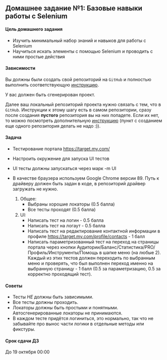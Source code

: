 ## Домашнее задание №1: Базовые навыки работы с Selenium

#### Цель домашнего задания

  * Изучить минимальный набор знаний и навыков для работы с Selenium
  * Научиться искать элементы с помощью Selenium и проводить с ними простые действия

#### Зависимости

  Вы должны были создать свой репозиторий на `GitHub` и полностью выполнить соответствующую [инструкцию](https://github.com/snicks92/education-mail-qa-python/tree/main/homework_rules).

  У вас должен быть сгенерирован проект.

  Далее ваш локальный репозиторий проекта нужно связать с тем, что в `GitHub`. Инструкции к этому шагу есть в самом репозитории, сразу после создания **пустого** репозитория вы на них попадете. Если их нет, то можно посмотреть дополнительную [инструкцию](https://gist.github.com/mindplace/b4b094157d7a3be6afd2c96370d39fad) (пункт с созданием еще одного репозитория делать не надо :)).

#### Задача
* Тестирование портала https://target.my.com/
* Настроить окружение для запуска UI тестов
* UI тесты должны запускаться через марк -m UI
* В качестве браузера используем Google Chrome версии 89. Путь к драйверу должен быть задан в коде, в репозиторий драйвер загружать не нужно.


  1. Общее:
     * Выбраны хорошие локаторы (0.5 балла)
     * Все тесты проходят (0.5 балла)
  2. UI:
     * Написать тест на логин - 0.5 балла
     * Написать тест на логаут - 0.5 балла
     * Написать тест на редактирование контактной информации в профиле https://target.my.com/profile/contacts - 1 балл
     * Написать параметризованный тест на переход на страницы портала через кнопки Аудитории/Баланс/Статистика/PRO/Профиль/Инструменты/Помощь в шапке меню (на любые 2).
           Каждый из этих тестов должен переходить по выбранным меню и проверять, что был выполнен переход именно на выбранную страницу - 1 балл (0.5 за параметризацию, 0.5 за корректно проходящий тест).



#### Советы
  * Тесты *НЕ* должны быть зависимыми.
  * Все тесты должны проходить.
  * Локаторы должны быть простыми и понятными. Автосгенерированные локаторы не принимаются.
  * В каждом тесте придётся логиниться, это нормально, так что не забывайте про вынос части логики в отдельные методы или фикстуры.

#### Срок сдачи ДЗ

  До 19 октября 00:00
